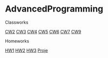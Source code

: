 # AdvancedProgramming

Classworks

[CW2](https://busenurkaraca.github.io/AdvancedProgramming/CW2/ArrayDemoNewFile.html)
[CW3](https://busenurkaraca.github.io/AdvancedProgramming/CW3/inspector.html)
[CW4](https://busenurkaraca.github.io/AdvancedProgramming/CW4/index.html)
[CW5](https://busenurkaraca.github.io/AdvancedProgramming/CW5/myhtml.html)
[CW6](https://busenurkaraca.github.io/AdvancedProgramming/CW6/Timing.html)
[CW7](https://busenurkaraca.github.io/AdvancedProgramming/CW7/CW7.html)
[CW9](https://busenurkaraca.github.io/AdvancedProgramming/CW9/CW9.html)

Homeworks

[HW1](https://busenurkaraca.github.io/AdvancedProgramming/HW1/CourseData.html)
[HW2](https://busenurkaraca.github.io/AdvancedProgramming/HW2/Database.html)
[HW3](https://busenurkaraca.github.io/AdvancedProgramming/HW3/HW3.html)
[Proje](https://busenurkaraca.github.io/AdvancedProgramming/Proje/advProje.html)

